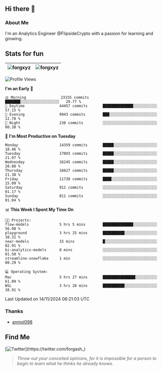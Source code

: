 ## Hi there 👋

### About Me

I'm an Analytics Engineer @FlipsideCrypto with a passion for learning and growing.
  
## Stats for fun

| <img align="center" src="https://github-readme-streak-stats.herokuapp.com/?user=forgxyz&theme=tokyonight" alt="forgxyz" /> | <img align="center" src="https://github-readme-stats.vercel.app/api?username=forgxyz&theme=tokyonight&show_icons=true" alt="forgxyz" /> |
| ------------- |------------- |


<!--START_SECTION:waka-->
![Profile Views](http://img.shields.io/badge/Profile%20Views-0-blue)

**I'm an Early 🐤** 

```text
🌞 Morning                23155 commits       ███████░░░░░░░░░░░░░░░░░░   29.77 % 
🌆 Daytime                44457 commits       ██████████████░░░░░░░░░░░   57.15 % 
🌃 Evening                9943 commits        ███░░░░░░░░░░░░░░░░░░░░░░   12.78 % 
🌙 Night                  230 commits         ░░░░░░░░░░░░░░░░░░░░░░░░░   00.30 % 
```
📅 **I'm Most Productive on Tuesday** 

```text
Monday                   14359 commits       █████░░░░░░░░░░░░░░░░░░░░   18.46 % 
Tuesday                  17093 commits       █████░░░░░░░░░░░░░░░░░░░░   21.97 % 
Wednesday                16245 commits       █████░░░░░░░░░░░░░░░░░░░░   20.88 % 
Thursday                 16627 commits       █████░░░░░░░░░░░░░░░░░░░░   21.38 % 
Friday                   11738 commits       ████░░░░░░░░░░░░░░░░░░░░░   15.09 % 
Saturday                 912 commits         ░░░░░░░░░░░░░░░░░░░░░░░░░   01.17 % 
Sunday                   811 commits         ░░░░░░░░░░░░░░░░░░░░░░░░░   01.04 % 
```


📊 **This Week I Spent My Time On** 

```text
🐱‍💻 Projects: 
flow-models              5 hrs 5 mins        ██████████████░░░░░░░░░░░   56.98 % 
playground               3 hrs 25 mins       ██████████░░░░░░░░░░░░░░░   38.31 % 
near-models              15 mins             █░░░░░░░░░░░░░░░░░░░░░░░░   02.91 % 
bi-analytics-models      8 mins              ░░░░░░░░░░░░░░░░░░░░░░░░░   01.50 % 
streamline-snowflake     1 min               ░░░░░░░░░░░░░░░░░░░░░░░░░   00.29 % 

💻 Operating System: 
Mac                      5 hrs 27 mins       ███████████████░░░░░░░░░░   61.09 % 
WSL                      3 hrs 28 mins       ██████████░░░░░░░░░░░░░░░   38.91 % 
```


 Last Updated on 14/11/2024 06:21:03 UTC
<!--END_SECTION:waka-->

### Thanks
 - [anmol098](https://github.com/anmol098/waka-readme-stats/)
  
## Find Me
[![Twitter](https://img.shields.io/twitter/url/https/twitter.com/forgash_.svg?style=social&label=Follow%20%40forgash_)](https://twitter.com/forgash_)


> *Throw out your conceited opinions, for it is impossible for a person to begin to learn what he thinks he already knows.* 
